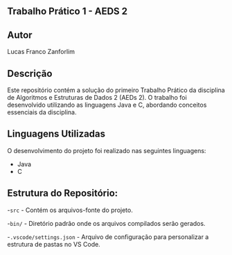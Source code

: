## Trabalho Prático 1 - AEDS 2

## Autor

Lucas Franco Zanforlim

## Descrição

Este repositório contém a solução do primeiro Trabalho Prático da disciplina de Algoritmos e Estruturas de Dados 2 (AEDs 2). O trabalho foi desenvolvido utilizando as linguagens Java e C, abordando conceitos essenciais da disciplina.

## Linguagens Utilizadas

O desenvolvimento do projeto foi realizado nas seguintes linguagens:

- Java
- C

## Estrutura do Repositório:

-`src` - Contém os arquivos-fonte do projeto.

-`bin/` - Diretório padrão onde os arquivos compilados serão gerados.

-`.vscode/settings.json` - Arquivo de configuração para personalizar a estrutura de pastas no VS Code.
